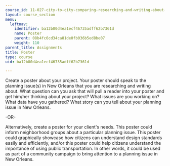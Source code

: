 ```yaml
---
course_id: 11-027-city-to-city-comparing-researching-and-writing-about-cities-new-orleans-spring-2011
layout: course_section
menu:
  leftnav:
    identifier: ba12b00d4ea1ecf46735adff62b7361d
    name: Poster
    parent: 08b4fc6cd34ca81de0fb036b5ed8be07
    weight: 110
parent_title: Assignments
title: Poster
type: course
uid: ba12b00d4ea1ecf46735adff62b7361d

---
```


Create a poster about your project. Your poster should speak to the planning issue(s) in New Orleans that you are researching and writing about. What question can you ask that will pull a reader into your poster and get him/her thinking about your project? What issues are you working on? What data have you gathered? What story can you tell about your planning issue in New Orleans.

\-OR-

Alternatively, create a poster for your client's needs. This poster could inform neighborhood groups about a particular planning issue. This poster could graphically showcase how citizens can understand design standards easily and efficiently, and/or this poster could help citizens understand the importance of using public transportation. In other words, it could be used as part of a community campaign to bring attention to a planning issue in New Orleans.